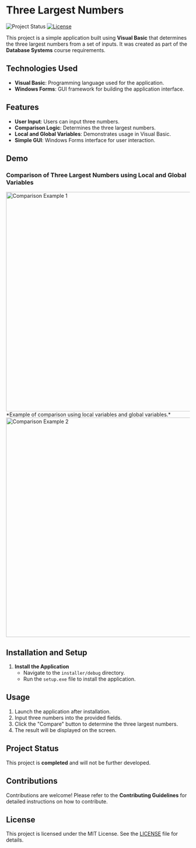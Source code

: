 # Three Largest Numbers

![Project Status](https://img.shields.io/badge/status-completed-brightgreen) [![License](https://img.shields.io/badge/license-MIT-blue)](./LICENSE)

This project is a simple application built using **Visual Basic** that determines the three largest numbers from a set of inputs. It was created as part of the **Database Systems** course requirements.

## Technologies Used
- **Visual Basic**: Programming language used for the application.
- **Windows Forms**: GUI framework for building the application interface.

## Features
- **User Input**: Users can input three numbers.
- **Comparison Logic**: Determines the three largest numbers.
- **Local and Global Variables**: Demonstrates usage in Visual Basic.
- **Simple GUI**: Windows Forms interface for user interaction.

## Demo

### **Comparison of Three Largest Numbers using Local and Global Variables**

<img src="https://github.com/user-attachments/assets/e08d2784-4887-4ad2-8cce-655f217fd0c9" alt="Comparison Example 1" width="600">  
*Example of comparison using local variables and global variables.*

<img src="https://github.com/user-attachments/assets/9cda79e3-e950-4d6b-b1a2-68a5ecf3898e" alt="Comparison Example 2" width="600">

## Installation and Setup

1. **Install the Application**
   - Navigate to the `installer/debug` directory.
   - Run the `setup.exe` file to install the application.

## Usage
1. Launch the application after installation.
2. Input three numbers into the provided fields.
3. Click the "Compare" button to determine the three largest numbers.
4. The result will be displayed on the screen.

## Project Status
This project is **completed** and will not be further developed.

## Contributions
Contributions are welcome! Please refer to the **Contributing Guidelines** for detailed instructions on how to contribute.

## License
This project is licensed under the MIT License. See the [LICENSE](LICENSE) file for details.

